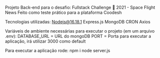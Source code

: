 Projeto Back-end para o desafio: 
Fullstack Challenge 🏅 2021 - Space Flight News
Feito como teste prático para a plataforma Coodesh

Tecnologias utilizadas:
Nodejs@16.18.1
Express.js
MongoDB
CRON
Axios

Variáveis de ambiente necessárias para executar o projeto (em um arquivo .env):
DATABASE_URL = URL do mongoDB
PORT = Porta para executar a aplicação, irá utilizar 3000 como default

Para executar a aplicação rode:
npm i
node server.js